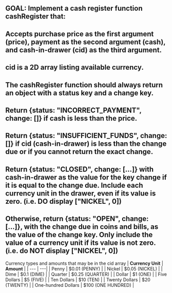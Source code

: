 ## GOAL: Implement a cash register function cashRegister that:

## Accepts purchase price as the first argument (price), payment as the second argument (cash), and cash-in-drawer (cid) as the third argument.

## cid is a 2D array listing available currency.

## The cashRegister function should always return an object with a status key and a change key.

## Return {status: "INCORRECT_PAYMENT", change: []} if cash is less than the price.

## Return {status: "INSUFFICIENT_FUNDS", change: []} if cid (cash-in-drawer) is less than the change due or if you cannot return the exact change.

## Return {status: "CLOSED", change: [...]} with cash-in-drawer as the value for the key change if it is equal to the change due. Include each currency unit in the drawer, even if its value is zero. (i.e. DO display ["NICKEL", 0])

## Otherwise, return {status: "OPEN", change: [...]}, with the change due in coins and bills, as the value of the change key. Only include the value of a currency unit if its value is not zero. (i.e. do NOT display ["NICKEL", 0])

Currency types and amounts that may be in the cid array
| **Currency Unit** | **Amount** |
| --- | ---|
| Penny | $0.01 (PENNY) |
| Nickel | $0.05 (NICKEL) |
| Dime | $0.1 (DIME) |
| Quarter | $0.25 (QUARTER) |
| Dollar | $1 (ONE) |
| Five Dollars | $5 (FIVE) |
| Ten Dollars | $10 (TEN) |
| Twenty Dollars | $20 (TWENTY) |
| One-hundred Dollars | $100 (ONE HUNDRED) |
